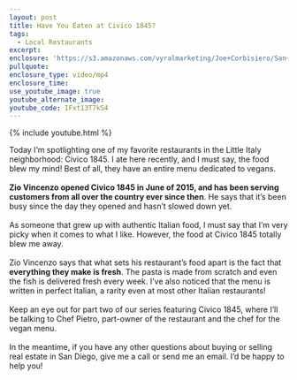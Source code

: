 ```yaml
---
layout: post
title: Have You Eaten at Civico 1845?
tags:
  - Local Restaurants
excerpt:
enclosure: 'https://s3.amazonaws.com/vyralmarketing/Joe+Corbisiero/San+Diego+Real+Estate+Have+You+Eaten+at+Civico+1845.mp4'
pullquote:
enclosure_type: video/mp4
enclosure_time:
use_youtube_image: true
youtube_alternate_image:
youtube_code: IFxt13T7kS4
---
```



{% include youtube.html %}

Today I’m spotlighting one of my favorite restaurants in the Little Italy neighborhood: Civico 1845. I ate here recently, and I must say, the food blew my mind! Best of all, they have an entire menu dedicated to vegans.
<br>
<br>**Zio Vincenzo opened Civico 1845 in June of 2015, and has been serving customers from all over the country ever since then**. He says that it’s been busy since the day they opened and hasn’t slowed down yet.
<br>
<br>As someone that grew up with authentic Italian food, I must say that I’m very picky when it comes to what I like. However, the food at Civico 1845 totally blew me away.
<br>
<br>Zio Vincenzo says that what sets his restaurant’s food apart is the fact that **everything they make is fresh**. The pasta is made from scratch and even the fish is delivered fresh every week. I’ve also noticed that the menu is written in perfect Italian, a rarity even at most other Italian restaurants!
<br>
<br>Keep an eye out for part two of our series featuring Civico 1845, where I’ll be talking to Chef Pietro, part-owner of the restaurant and the chef for the vegan menu.
<br>
<br>In the meantime, if you have any other questions about buying or selling real estate in San Diego, give me a call or send me an email. I’d be happy to help you!